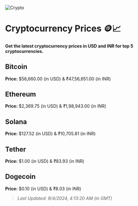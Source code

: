 
![Crypto](https://www.techguide.com.au/wp-content/uploads/2020/11/crypto3.jpeg)

# Cryptocurrency Prices 🪙📈

#### Get the latest cryptocurrency prices in USD and INR for top 5 cryptocurrencies.

## Bitcoin

**Price:** $56,660.00 (in USD) & ₹47,56,651.00 (in INR)

## Ethereum

**Price:** $2,369.75 (in USD) & ₹1,98,943.00 (in INR)

## Solana

**Price:** $127.52 (in USD) & ₹10,705.81 (in INR)

## Tether

**Price:** $1.00 (in USD) & ₹83.93 (in INR)

## Dogecoin

**Price:** $0.10 (in USD) & ₹8.03 (in INR)

> _Last Updated: 9/4/2024, 4:13:20 AM (in GMT)_
